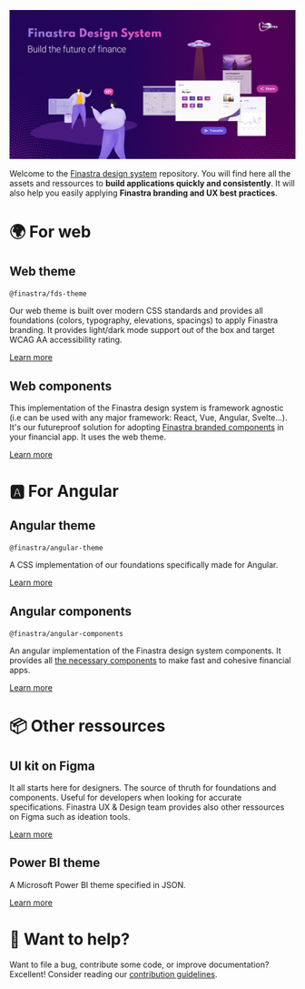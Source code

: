 ![](./.github/assets/banner_home.png)

Welcome to the [Finastra design system](https://design.fusionfabric.cloud/) repository. You will find here all the assets and ressources to **build applications quickly and consistently**. It will also help you easily applying **Finastra branding and UX best practices**.
 
# 🌍 For web

## Web theme

`@finastra/fds-theme`

Our web theme is built over modern CSS standards and provides all foundations (colors, typography, elevations, spacings) to apply Finastra branding. It provides light/dark mode support out of the box and target WCAG AA accessibility rating.

[Learn more](./themes/fds-theme/README.md)

## Web components

This implementation of the Finastra design system is framework agnostic (i.e can be used with any major framework: React, Vue, Angular, Svelte...). It's our futureproof solution for adopting [Finastra branded components](https://finastra.github.io/finastra-design-system/) in your financial app. It uses the web theme.

[Learn more](./libs/web-components/README.md)

# 🅰️ For Angular

## Angular theme

`@finastra/angular-theme`

A CSS implementation of our foundations specifically made for Angular.

[Learn more](./themes/angular-theme/README.md)

## Angular components

`@finastra/angular-components`

An angular implementation of the Finastra design system components. It provides all [the necessary components](https://lucid-bassi-bfa8cc.netlify.app/) to make fast and cohesive financial apps.

[Learn more](./libs/angular-components/README.md)

# 📦 Other ressources

## UI kit on Figma

It all starts here for designers. The source of thruth for foundations and components. Useful for developers when looking for accurate specifications. Finastra UX & Design team provides also other ressources on Figma such as ideation tools.

[Learn more](https://www.figma.com/@finastra)

## Power BI theme

A Microsoft Power BI theme specified in JSON.

[Learn more](./themes/power-bi-theme/README.md)

# 💌 Want to help?

Want to file a bug, contribute some code, or improve documentation?
Excellent! Consider reading our [contribution guidelines](./CONTRIBUTING.md).
